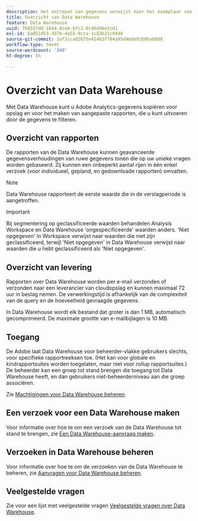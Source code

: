 ```yaml
---
description: Het entrepot van gegevens verwijst naar het exemplaar van de gegevens van Analytics voor opslag en douanerapporten, die u kunt lopen door de gegevens te filtreren. U kunt rapporten vragen om geavanceerde gegevensrelaties van onbewerkte gegevens weer te geven op basis van uw unieke vragen. De rapporten van het gegevenspakhuis worden gemaild of verzonden naar een leverancier van de cloudopslag, en kunnen tot 72 uren aan verwerking vergen. De verwerkingstijd is afhankelijk van de complexiteit van de query en de hoeveelheid gevraagde gegevens.
title: Overzicht van Data Warehouse
feature: Data Warehouse
uuid: 768557dd-1644-4ce6-bfc2-8c46dd6e1cd1
exl-id: 6a051d53-397b-4a55-9cca-1c83b31c9448
source-git-commit: 3af2cca02675e424b3f704a95d46de92886a88d8
workflow-type: tm+mt
source-wordcount: '349'
ht-degree: 5%

---
```


# Overzicht van Data Warehouse

Met Data Warehouse kunt u Adobe Analytics-gegevens kopiëren voor opslag en voor het maken van aangepaste rapporten, die u kunt uitvoeren door de gegevens te filteren.

## Overzicht van rapporten

De rapporten van de Data Warehouse kunnen geavanceerde gegevensverhoudingen van ruwe gegevens tonen die op uw unieke vragen worden gebaseerd. Zij kunnen een onbeperkt aantal rijen in één enkel verzoek (voor individueel, gepland, en gedownloade rapporten) omvatten.

>[!NOTE]
>
>Data Warehouse rapporteert de eerste waarde die in de verslagperiode is aangetroffen.

>[!IMPORTANT]
>
>Bij segmentering op geclassificeerde waarden behandelen Analysis Workspace en Data Warehouse &#39;ongespecificeerde&#39; waarden anders. &#39;Niet opgegeven&#39; in Workspace verwijst naar waarden die niet zijn geclassificeerd, terwijl &#39;Niet opgegeven&#39; in Data Warehouse verwijst naar waarden die u hebt geclassificeerd als &#39;Niet opgegeven&#39;.

## Overzicht van levering

Rapporten over Data Warehouse worden per e-mail verzonden of verzonden naar een leverancier van cloudopslag en kunnen maximaal 72 uur in beslag nemen. De verwerkingstijd is afhankelijk van de complexiteit van de query en de hoeveelheid gevraagde gegevens.

In Data Warehouse wordt elk bestand dat groter is dan 1 MB, automatisch gecomprimeerd. De maximale grootte van e-mailbijlagen is 10 MB.

## Toegang

De Adobe laat Data Warehouse voor beheerder-vlakke gebruikers slechts, voor specifieke rapportreeksen toe. (Het kan voor globale en kindrapportsuites worden toegelaten, maar niet voor rollup rapportsuites.) De beheerder kan een groep tot stand brengen die toegang tot Data Warehouse heeft, en dan gebruikers niet-beheerderniveau aan die groep associëren.

Zie [Machtigingen voor Data Warehouse beheren](/help/export/data-warehouse/t-dw-group.md).

## Een verzoek voor een Data Warehouse maken

Voor informatie over hoe te om een verzoek van de Data Warehouse tot stand te brengen, zie [Een Data Warehouse-aanvraag maken](/help/export/data-warehouse/create-request/t-dw-create-request.md).

## Verzoeken in Data Warehouse beheren

Voor informatie over hoe te om de verzoeken van de Data Warehouse te beheren, zie [Aanvragen voor Data Warehouse beheren](/help/export/data-warehouse/data-warehouse-requests-manage.md).

## Veelgestelde vragen

Zie voor een lijst met veelgestelde vragen [Veelgestelde vragen over Data Warehouse](/help/export/data-warehouse/faq.md).
